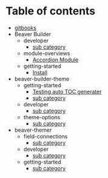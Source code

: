 # Table of contents

* [gitbooks](README.md)
* Beaver Builder
  * developer
    * [sub category](beaver-builder/developer/test.md)
  * module-overviews
    * [Accordion Module](beaver-builder/module-overviews/accordion-module.md)
  * getting-started
    * [Install](beaver-builder/getting-started/install.md)
* beaver-builder-theme
  * getting-started
    * [Testing auto TOC generater](beaver-builder-theme/getting-started/hello.md)
    * [sub category](beaver-builder-theme/getting-started/test.md)
  * developer
    * [sub category](beaver-builder-theme/developer/test.md)
  * theme-options
    * [sub category](beaver-builder-theme/theme-options/test.md)
* beaver-themer
  * field-connections
    * [sub category](beaver-themer/field-connections/test.md)
  * developer
    * [sub category](beaver-themer/developer/test.md)
  * getting-started
    * [sub category](beaver-themer/getting-started/test.md)

